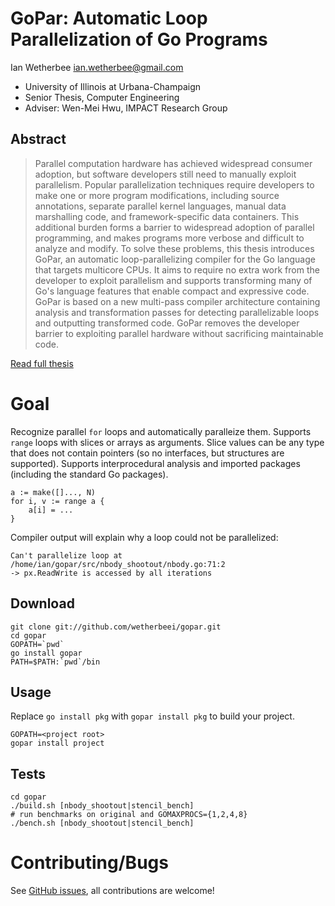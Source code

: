 # GoPar: Automatic Loop Parallelization of Go Programs

Ian Wetherbee <ian.wetherbee@gmail.com>

- University of Illinois at Urbana-Champaign
- Senior Thesis, Computer Engineering
- Adviser: Wen-Mei Hwu, IMPACT Research Group

## Abstract

> Parallel computation hardware has achieved widespread consumer adoption, but software developers still need to manually exploit parallelism. Popular parallelization techniques require developers to make one or more program modifications, including source annotations, separate parallel kernel languages, manual data marshalling code, and framework-specific data containers. This additional burden forms a barrier to widespread adoption of parallel programming, and makes programs more verbose and difficult to analyze and modify. To solve these problems, this thesis introduces GoPar, an automatic loop-parallelizing compiler for the Go language that targets multicore CPUs. It aims to require no extra work from the developer to exploit parallelism and supports transforming many of Go's language features that enable compact and expressive code. GoPar is based on a new multi-pass compiler architecture containing analysis and transformation passes for detecting parallelizable loops and outputting transformed code. GoPar removes the developer barrier to exploiting parallel hardware without sacrificing maintainable code.

[Read full thesis](http://goo.gl/BKSPc)

# Goal

Recognize parallel `for` loops and automatically paralleize them. Supports `range` loops with slices or arrays as arguments. Slice values can be any type that does not contain pointers (so no interfaces, but structures are supported). Supports interprocedural analysis and imported packages (including the standard Go packages).

    a := make([]..., N)
    for i, v := range a {
        a[i] = ...
    }

Compiler output will explain why a loop could not be parallelized:

    Can't parallelize loop at /home/ian/gopar/src/nbody_shootout/nbody.go:71:2
    -> px.ReadWrite is accessed by all iterations

## Download

    git clone git://github.com/wetherbeei/gopar.git
    cd gopar
    GOPATH=`pwd`
    go install gopar
    PATH=$PATH:`pwd`/bin

## Usage

Replace `go install pkg` with `gopar install pkg` to build your project.

    GOPATH=<project root>
    gopar install project

## Tests

    cd gopar
    ./build.sh [nbody_shootout|stencil_bench]
    # run benchmarks on original and GOMAXPROCS={1,2,4,8}
    ./bench.sh [nbody_shootout|stencil_bench]

# Contributing/Bugs

See [GitHub issues](https://github.com/wetherbeei/gopar/issues), all contributions are welcome!
